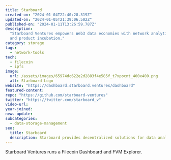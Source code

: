 ```yaml
---
title: Starboard
created-on: "2024-01-04T22:40:28.319Z"
updated-on: "2024-01-05T21:39:06.502Z"
published-on: "2024-01-11T13:26:59.787Z"
description:
  "Starboard Ventures empowers Web3 data economies with network analytics
  and product incubation."
category: storage
tags:
  - network-tools
tech:
  - filecoin
  - ipfs
image:
  url: /assets/images/65974dc622e2d2883f4e585f_t7xpocnt_400x400.png
  alt: Starboard Logo
website: "https://dashboard.starboard.ventures/dashboard"
featured-content:
repo: "https://github.com/starboard-ventures"
twitter: "https://twitter.com/starboard_v"
video-url:
year-joined:
news-update:
subcategories:
  - data-storage-management
seo:
  title: Starboard
  description: Starboard provides decentralized solutions for data analysis and management.
---
```


Starboard Ventures runs a Filecoin Dashboard and FVM Explorer.
